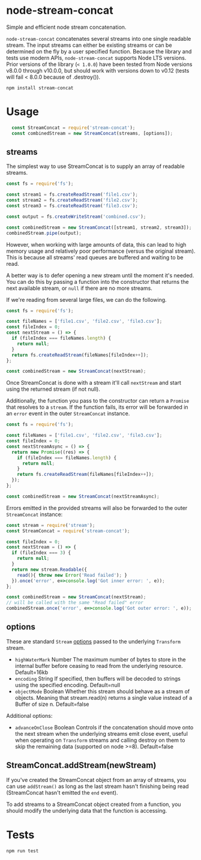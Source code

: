 # node-stream-concat
Simple and efficient node stream concatenation.

`node-stream-concat` concatenates several streams into one single readable stream. The input streams can either be existing streams or can be determined on the fly by a user specified function. Because the library and tests use modern APIs, `node-stream-concat` supports Node LTS versions. Prior versions of the library (`< 1.0.0`) have been tested from Node versions v8.0.0 through v10.0.0, but should work with versions down to v0.12 (tests will fail < 8.0.0 because of .destroy()).

    npm install stream-concat

# Usage

```js
  const StreamConcat = require('stream-concat');
  const combinedStream = new StreamConcat(streams, [options]);
```

## streams
The simplest way to use StreamConcat is to supply an array of readable streams.

```js
const fs = require('fs');

const stream1 = fs.createReadStream('file1.csv');
const stream2 = fs.createReadStream('file2.csv');
const stream3 = fs.createReadStream('file3.csv');

const output = fs.createWriteStream('combined.csv');

const combinedStream = new StreamConcat([stream1, stream2, stream3]);
combinedStream.pipe(output);
```

However, when working with large amounts of data, this can lead to high memory usage and relatively poor performance (versus the original stream). This is because all streams' read queues are buffered and waiting to be read.

A better way is to defer opening a new stream until the moment it's needed. You can do this by passing a function into the constructor that returns the next available stream, or `null` if there are no more streams.

If we're reading from several large files, we can do the following.

```js
const fs = require('fs');

const fileNames = ['file1.csv', 'file2.csv', 'file3.csv'];
const fileIndex = 0;
const nextStream = () => {
  if (fileIndex === fileNames.length) {
    return null;
  }
  return fs.createReadStream(fileNames[fileIndex++]);
};

const combinedStream = new StreamConcat(nextStream);
```

Once StreamConcat is done with a stream it'll call `nextStream` and start using the returned stream (if not null).

Additionally, the function you pass to the constructor can return a `Promise` that resolves to a `stream`. If the function fails, its error will be forwarded in an `error` event in the outer `StreamConcat` instance.

```js
const fs = require('fs');

const fileNames = ['file1.csv', 'file2.csv', 'file3.csv'];
const fileIndex = 0;
const nextStreamAsync = () => {
  return new Promise((res) => {
    if (fileIndex === fileNames.length) {
      return null;
    }
    return fs.createReadStream(fileNames[fileIndex++]);
  });
};

const combinedStream = new StreamConcat(nextStreamAsync);
```

Errors emitted in the provided streams will also be forwarded to the outer `StreamConcat` instance:

```js
const stream = require('stream');
const StreamConcat = require('stream-concat');

const fileIndex = 0;
const nextStream = () => {
  if (fileIndex === 3) {
    return null;
  }
  return new stream.Readable({
    read(){ throw new Error('Read failed'); }
  }).once('error', e=>console.log('Got inner error: ', e));
};

const combinedStream = new StreamConcat(nextStream);
// will be called with the same "Read failed" error
combinedStream.once('error', e=>console.log('Got outer error: ', e));
```

## options
These are standard `Stream` [options](http://nodejs.org/api/stream.html#stream_new_stream_transform_options) passed to the underlying `Transform` stream.

* `highWaterMark` Number The maximum number of bytes to store in the internal buffer before ceasing to read from the underlying resource. Default=16kb
* `encoding` String If specified, then buffers will be decoded to strings using the specified encoding. Default=null
* `objectMode` Boolean Whether this stream should behave as a stream of objects. Meaning that stream.read(n) returns a single value instead of a Buffer of size n. Default=false

Additional options:
* `advanceOnClose` Boolean Controls if the concatenation should move onto the next stream when the underlying streams emit close event, useful when operating on `Transform` streams and calling destroy on them to skip the remaining data (supported on node >=8). Default=false

## StreamConcat.addStream(newStream)
If you've created the StreamConcat object from an array of streams, you can use `addStream()` as long as the last stream hasn't finishing being read (StreamConcat hasn't emitted the `end` event).

To add streams to a StreamConcat object created from a function, you should modify the underlying data that the function is accessing.

# Tests

    npm run test
